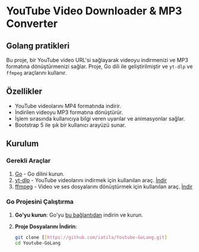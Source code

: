 # YouTube Video Downloader & MP3 Converter
## Golang pratikleri
Bu proje, bir YouTube video URL'si sağlayarak videoyu indirmenizi ve MP3 formatına dönüştürmenizi sağlar. Proje, Go dili ile geliştirilmiştir ve `yt-dlp` ve `ffmpeg` araçlarını kullanır.

## Özellikler

- YouTube videolarını MP4 formatında indirir.
- İndirilen videoyu MP3 formatına dönüştürür.
- İşlem sırasında kullanıcıya bilgi veren uyarılar ve animasyonlar sağlar.
- Bootstrap 5 ile şık bir kullanıcı arayüzü sunar.

## Kurulum

### Gerekli Araçlar

1. [Go](https://golang.org/dl/) - Go dilini kurun.
2. [yt-dlp](https://github.com/yt-dlp/yt-dlp) - YouTube videolarını indirmek için kullanılan araç. [İndir](https://github.com/yt-dlp/yt-dlp/releases)
3. [ffmpeg](https://ffmpeg.org/download.html) - Video ve ses dosyalarını dönüştürmek için kullanılan araç. [İndir](https://ffmpeg.org/download.html)

### Go Projesini Çalıştırma

1. **Go'yu kurun**: Go'yu [bu bağlantıdan](https://golang.org/dl/) indirin ve kurun.

2. **Proje Dosyalarını İndirin**:
   ```bash
   git clone [[https://github.com/iatila/Youtube-GoLang.git]
   cd Youtube-GoLang

